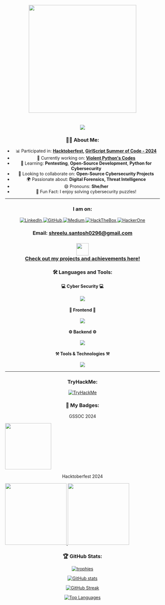 <p align="center">
    <img src="https://raw.githubusercontent.com/sanjay-kv/sanjay-kv/main/Assets/illustration.png" min-width="300px" max-width="300px" width="350px" align="center"> 
</p>

<h1 align="center">
    <img src="https://readme-typing-svg.herokuapp.com/?font=Jetbrains+mono&size=35&center=true&vCenter=true&width=500&height=70&duration=4000&lines=Hey+There!;+I'm+Shreelu!;Cybersecurity;+OSINT+Enthusiast;Open+Source+Contributor;" />
</h1>

<h3 align="center">👩‍💻 About Me:</h3>

<ul align="center">
    <li>📊 Participated in: <b><a href="https://hacktoberfest.com/">Hacktoberfest</a>, <a href="https://gssoc.girlscript.tech/">GirlScript Summer of Code - 2024</a></b></li>
    <li>🔭 Currently working on: <b><a href="https://github.com/ShreeluSantosh/Violent-Python-A-Cookbook-for-Pentesters-Hackers-Forensics-Code-files">Violent Python's Codes</a></b></li>
    <li>🌱 Learning: <b>Pentesting</b>, <b>Open-Source Development</b>, <b>Python for Cybersecurity</b></li>
    <li>👯 Looking to collaborate on: <b>Open-Source Cybersecurity Projects</b></li>
    <li>🌍 Passionate about: <b>Digital Forensics, Threat Intelligence</b></li>
    <li>😄 Pronouns: <b>She/her</b></li>
    <li>🎈 Fun Fact: I enjoy solving cybersecurity puzzles!</li>
</ul>


<hr>

<h3 align="center">I am on:</h3>
<p align="center">
    <a href="https://www.linkedin.com/in/shreelu-santosh/" target="blank">
        <img align="center" src="https://img.shields.io/badge/Linkedin-0e76a8?style=for-the-badge&logo=Linkedin&logoColor=white" alt="LinkedIn" />
    </a>
    <a href="https://github.com/ShreeluSantosh" target="blank">
        <img align="center" src="https://img.shields.io/badge/Github-333?style=for-the-badge&logo=Github&logoColor=white" alt="GitHub" />
    </a>
    <a href="https://medium.com/@Lun4rC1ph3r">
        <img align="center" src="https://img.shields.io/badge/Medium-12100E?style=for-the-badge&logo=medium&logoColor=white" alt="Medium" />
    </a>
    <a href="https://www.hackthebox.com" target="blank">
        <img align="center" src="https://img.shields.io/badge/HackTheBox-111927?style=for-the-badge&logo=Hack%20The%20Box&logoColor=9FEF00" alt="HackTheBox" />
    </a>
    <a href="https://hackerone.com" target="blank">
        <img align="center" src="https://img.shields.io/badge/HackerOne-494649?style=for-the-badge&logo=hackerone&logoColor=white" alt="HackerOne" />
    </a>
</p>

<h3 align="center">
    Email: <a href="mailto:shreelu.santosh0296@gmail.com"> shreelu.santosh0296@gmail.com </a>
</h3>
<h3 align="center">
    <img src="https://readme-typing-svg.herokuapp.com/?font=Righteous&size=35&center=true&vCenter=true&width=500&height=70&duration=4000&lines=Portfolio+Website+🚀" height="40">
    <br>
    <a href="http://shreelusantosh.xyz">Check out my projects and achievements here!</a>
</h3>

<h3 align="center"> 🛠️ Languages and Tools:</h3>

<h4 align="center">💻 Cyber Security 💻</h4>
<p align="center">
  <a href="https://skillicons.dev">
    <img src="https://skillicons.dev/icons?i=linux,kali,debian,bash" />
  </a>
</p>

<h4 align="center">🎨 Frontend 🎨</h4>
<p align="center">
  <a href="https://skillicons.dev">
    <img src="https://skillicons.dev/icons?i=html,css,js,react,tailwind" />
  </a>
</p>

<h4 align="center">⚙️ Backend ⚙️</h4>
<p align="center">
  <a href="https://skillicons.dev">
    <img src="https://skillicons.dev/icons?i=python,nodejs,express,mongo,mysql" />
  </a>
</p>

<h4 align="center">⚒️ Tools & Technologies ⚒️</h4>
<p align="center">
  <a href="https://skillicons.dev">
    <img src="https://skillicons.dev/icons?i=git,github,azure,postman" />
  </a>
</p>
   
<hr>

<h3 align="center">TryHackMe:</h3>
<p align="center">
<a href="https://www.tryhackme.com/p/Lun4rC1ph3r">
<img src="https://tryhackme-badges.s3.amazonaws.com/Lun4rC1ph3r.png" alt="TryHackMe">
</a>
</p>

<h3 align="center">🏅 My Badges:</h3> 
<p align="center">GSSOC 2024</p>
<div style='display:flex; align-items:center;' align='center'>
<a href="https://gssoc.girlscript.tech/leaderboard?year=2024">
    <img src="https://github.com/user-attachments/assets/282d7565-9962-41e8-8fa5-5b69d8adbf9e" height="150"/>
</a>
</div>
<p align="center">Hacktoberfest 2024</p>
<div style='display:flex; align-items:center;' align="center">
    <a href="https://www.holopin.io/@shreelusantosh#">
    <img src="https://github.com/user-attachments/assets/bd8cd0ae-8450-4114-9424-87da826a827d" height="200px" />
    <img src="https://github.com/user-attachments/assets/14d5edea-e260-446e-adb3-e5a4d5ec7286" height="200px"/>
    </a>
</div>  

<h3 align="center">🏆 GitHub Stats:</h3>
<p align="center">
    <a href="https://github-profile-trophy.vercel.app/?username=shreelusantosh">
        <img src="https://github-profile-trophy.vercel.app/?username=shreelusantosh&theme=onedark&margin-w=15&margin-h=15" alt="trophies" />
    </a>
</p>
<p align="center">
    <a href="https://github.com/ryo-ma/github-profile-trophy">
        <img src="https://github-readme-stats-stp2003.vercel.app/api?username=ShreeluSantosh&theme=onedark&show_icons=true&border_radius=7.6" alt="GitHub stats" />
    </a>
</p>
<p align="center">
    <a href="https://git.io/streak-stats">
        <img src="http://github-readme-streak-stats.herokuapp.com?user=ShreeluSantosh&theme=onedark" alt="GitHub Streak" />
    </a>
</p>
<p align="center">
    <a href="https://github.com/ShreeluSantosh/github-readme-stats">
        <img src="https://github-readme-stats-stp2003.vercel.app/api/top-langs/?username=ShreeluSantosh&theme=onedark&layout=compact&border_radius=7.6" alt="Top Languages" />
    </a>
</p>

